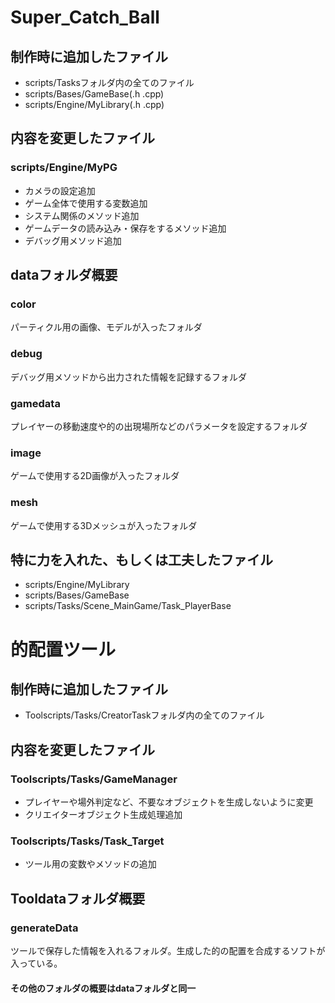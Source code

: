 # Super_Catch_Ball
## 制作時に追加したファイル
- scripts/Tasksフォルダ内の全てのファイル
- scripts/Bases/GameBase(.h .cpp)
- scripts/Engine/MyLibrary(.h .cpp)
## 内容を変更したファイル
### scripts/Engine/MyPG
- カメラの設定追加
- ゲーム全体で使用する変数追加
- システム関係のメソッド追加
- ゲームデータの読み込み・保存をするメソッド追加
- デバッグ用メソッド追加
## dataフォルダ概要
### color
パーティクル用の画像、モデルが入ったフォルダ
### debug
デバッグ用メソッドから出力された情報を記録するフォルダ
### gamedata
プレイヤーの移動速度や的の出現場所などのパラメータを設定するフォルダ
### image
ゲームで使用する2D画像が入ったフォルダ
### mesh
ゲームで使用する3Dメッシュが入ったフォルダ
## 特に力を入れた、もしくは工夫したファイル
- scripts/Engine/MyLibrary
- scripts/Bases/GameBase
- scripts/Tasks/Scene_MainGame/Task_PlayerBase

# 的配置ツール
## 制作時に追加したファイル
- Toolscripts/Tasks/CreatorTaskフォルダ内の全てのファイル
## 内容を変更したファイル
### Toolscripts/Tasks/GameManager
- プレイヤーや場外判定など、不要なオブジェクトを生成しないように変更
- クリエイターオブジェクト生成処理追加
### Toolscripts/Tasks/Task_Target
- ツール用の変数やメソッドの追加
## Tooldataフォルダ概要
### generateData
ツールで保存した情報を入れるフォルダ。生成した的の配置を合成するソフトが入っている。
#### その他のフォルダの概要はdataフォルダと同一

